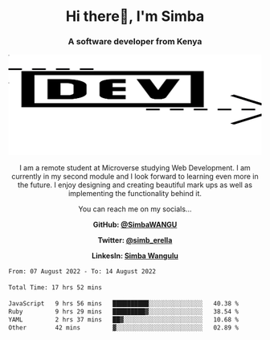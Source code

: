 
<h1 align="center"> Hi there👋, I'm Simba</h1>
<h3 align="center">A software developer from Kenya</h3>

<img src="/arrow-svgrepo-com.svg" margin="auto" width="100%" height="200px">


<p align="center">I am a remote student at Microverse studying Web Development. I am currently in my second module and I look forward to learning even more in the future. I enjoy designing and creating beautiful mark ups as well as implementing the functionality behind it.</p>

<p align="center">You can reach me on my socials... </p>

<div align="center">

__<p>  GitHub: [@SimbaWANGU](https://github.com/SimbaWANGU)__  </p>
__<p> Twitter: [@simb_erella](https://twitter.com/simb_erella)__ </p>
__<p> LinkesIn: [Simba Wangulu](https://www.linkedin.com/in/simba-wangulu/)__ </p>

</div>

<!--START_SECTION:waka-->

```text
From: 07 August 2022 - To: 14 August 2022

Total Time: 17 hrs 52 mins

JavaScript   9 hrs 56 mins   ██████████░░░░░░░░░░░░░░░   40.38 %
Ruby         9 hrs 29 mins   █████████▓░░░░░░░░░░░░░░░   38.54 %
YAML         2 hrs 37 mins   ██▓░░░░░░░░░░░░░░░░░░░░░░   10.68 %
Other        42 mins         ▓░░░░░░░░░░░░░░░░░░░░░░░░   02.89 %
```

<!--END_SECTION:waka-->
